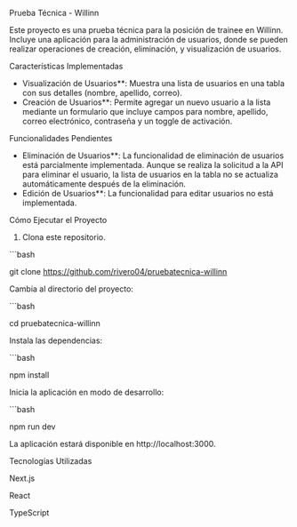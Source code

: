 Prueba Técnica - Willinn

Este proyecto es una prueba técnica para la posición de trainee en Willinn. Incluye una aplicación para la administración de usuarios, donde se pueden realizar operaciones de creación, eliminación, y visualización de usuarios.

Características Implementadas

- Visualización de Usuarios\*\*: Muestra una lista de usuarios en una tabla con sus detalles (nombre, apellido, correo).
- Creación de Usuarios\*\*: Permite agregar un nuevo usuario a la lista mediante un formulario que incluye campos para nombre, apellido, correo electrónico, contraseña y un toggle de activación.

Funcionalidades Pendientes

- Eliminación de Usuarios\*\*: La funcionalidad de eliminación de usuarios está parcialmente implementada. Aunque se realiza la solicitud a la API para eliminar el usuario, la lista de usuarios en la tabla no se actualiza automáticamente después de la eliminación.
- Edición de Usuarios\*\*: La funcionalidad para editar usuarios no está implementada.

Cómo Ejecutar el Proyecto

1. Clona este repositorio.

\```bash

git clone https://github.com/rivero04/pruebatecnica-willinn

Cambia al directorio del proyecto:

\```bash

cd pruebatecnica-willinn

Instala las dependencias:

\```bash

npm install

Inicia la aplicación en modo de desarrollo:

\```bash

npm run dev

La aplicación estará disponible en http://localhost:3000.

Tecnologías Utilizadas

Next.js

React

TypeScript
